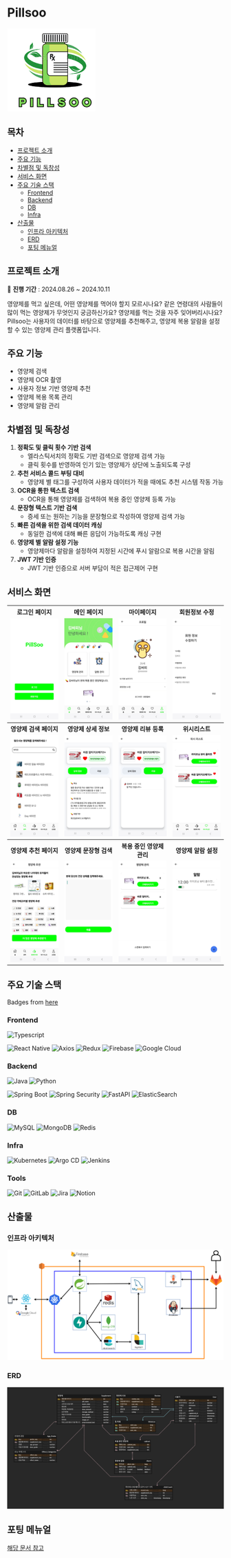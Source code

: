 # Pillsoo

![Pillsoo](resource/PillSooLogo.png)

## 목차

- [프로젝트 소개](#프로젝트-소개)
- [주요 기능](#주요-기능)
- [차별점 및 독창성](#차별점-및-독창성)
- [서비스 화면](#서비스-화면)
- [주요 기술 스택](#주요-기술-스택)
    - [Frontend](#frontend)
    - [Backend](#backend)
    - [DB](#db)
    - [Infra](#infra)
- [산출물](산출물)
    - [인프라 아키텍처](#인프라-아키텍처)
    - [ERD](#erd)
    - [포팅 메뉴얼](#포팅-메뉴얼)

## 프로젝트 소개

📅 **진행 기간** : 2024.08.26 ~ 2024.10.11

영양제를 먹고 싶은데, 어떤 영양제를 먹어야 할지 모르시나요? 같은 연령대의 사람들이 많이 먹는 영양제가 무엇인지 궁금하신가요? 영양제를 먹는 것을 자주 잊어버리시나요? Pillsoo는 사용자의 데이터를 바탕으로 영양제를 추천해주고, 영양제 복용 알람을 설정할 수 있는 영양제 관리 플랫폼입니다.

## 주요 기능

- 영양제 검색
- 영양제 OCR 촬영
- 사용자 정보 기반 영양제 추천
- 영양제 복용 목록 관리
- 영양제 알람 관리

## 차별점 및 독창성

1. **정확도 및 클릭 횟수 기반 검색**
    - 엘라스틱서치의 정확도 기반 검색으로 영양제 검색 가능
    - 클릭 횟수를 반영하여 인기 있는 영양제가 상단에 노출되도록 구성
2. **추천 서비스 콜드 부팅 대비**
    - 영양제 별 태그를 구성하여 사용자 데이터가 적을 때에도 추천 시스템 작동 가능
3. **OCR을 통한 텍스트 검색**
    - OCR을 통해 영양제를 검색하여 복용 중인 영양제 등록 가능
4. **문장형 텍스트 기반 검색**
    - 증세 또는 원하는 기능을 문장형으로 작성하여 영양제 검색 가능
5. **빠른 검색을 위한 검색 데이터 캐싱**
    - 동일한 검색에 대해 빠른 응답이 가능하도록 캐싱 구현
6. **영양제 별 알람 설정 기능**
    - 영양제마다 알람을 설정하여 지정된 시간에 푸시 알람으로 복용 시간을 알림
7. **JWT 기반 인증**
    - JWT 기반 인증으로 서버 부담이 적은 접근제어 구현

## 서비스 화면

<table>
    <tr>
        <th>로그인 페이지</th>
        <th>메인 페이지</th>
        <th>마이페이지</th>
        <th>회원정보 수정</th>
    </tr>
    <tr>
        <td><img src="resource/screen/1-1.jpg"></td>
        <td><img src="resource/screen/1-2.jpg"></td>
        <td><img src="resource/screen/1-3.jpg"></td>
        <td><img src="resource/screen/1-4.jpg"></td>
    </tr>
    <tr>
        <th>영양제 검색 페이지</th>
        <th>영양제 상세 정보</th>
        <th>영양제 리뷰 등록</th>
        <th>위시리스트</th>
    </tr>
    <tr>
        <td><img src="resource/screen/2-1.jpg"></td>
        <td><img src="resource/screen/2-2.jpg"></td>
        <td><img src="resource/screen/2-3.jpg"></td>
        <td><img src="resource/screen/2-4.jpg"></td>
    </tr>
    <tr>
        <th>영양제 추천 페이지</th>
        <th>영양제 문장형 검색</th>
        <th>복용 중인 영양제 관리</th>
        <th>영양제 알람 설정</th>
    </tr>
    <tr>
        <td><img src="resource/screen/3-1.jpg"></td>
        <td><img src="resource/screen/3-2.jpg"></td>
        <td><img src="resource/screen/3-3.jpg"></td>
        <td><img src="resource/screen/3-4.jpg"></td>
    </tr>
</table>

## 주요 기술 스택

Badges from [here](https://github.com/alexandresanlim/Badges4-README.md-Profile) 

### Frontend

![Typescript](https://img.shields.io/badge/TypeScript-007ACC?style=for-the-badge&logo=typescript&logoColor=white)

![React Native](https://img.shields.io/badge/react_native-%2320232a.svg?style=for-the-badge&logo=react&logoColor=%2361DAFB)
![Axios](https://img.shields.io/badge/axios-671ddf?&style=for-the-badge&logo=axios&logoColor=white)
![Redux](https://img.shields.io/badge/Redux-593D88?style=for-the-badge&logo=redux&logoColor=white)
![Firebase](https://img.shields.io/badge/firebase-ffca28?style=for-the-badge&logo=firebase&logoColor=black)
![Google Cloud](https://img.shields.io/badge/GoogleCloud-%234285F4.svg?style=for-the-badge&logo=google-cloud&logoColor=white)

### Backend

![Java](https://img.shields.io/badge/java-%23ED8B00.svg?style=for-the-badge&logo=openjdk&logoColor=white)
![Python](https://img.shields.io/badge/python-3670A0?style=for-the-badge&logo=python&logoColor=ffdd54)

![Spring Boot](https://img.shields.io/badge/Spring_Boot-6DB33F?style=for-the-badge&logo=spring-boot&logoColor=white)
![Spring Security](https://img.shields.io/badge/Spring_Security-6DB33F?style=for-the-badge&logo=Spring-Security&logoColor=white)
![FastAPI](https://img.shields.io/badge/fastapi-109989?style=for-the-badge&logo=FASTAPI&logoColor=white)
![ElasticSearch](https://img.shields.io/badge/-ElasticSearch-005571?style=for-the-badge&logo=elasticsearch)

### DB

![MySQL](https://img.shields.io/badge/mysql-4479A1.svg?style=for-the-badge&logo=mysql&logoColor=white)
![MongoDB](https://img.shields.io/badge/MongoDB-%234ea94b.svg?style=for-the-badge&logo=mongodb&logoColor=white)
![Redis](https://img.shields.io/badge/redis-%23DD0031.svg?style=for-the-badge&logo=redis&logoColor=white)

### Infra

![Kubernetes](https://img.shields.io/badge/kubernetes-%23326ce5.svg?style=for-the-badge&logo=kubernetes&logoColor=white)
![Argo CD](https://img.shields.io/badge/Argo%20CD-1e0b3e?style=for-the-badge&logo=argo&logoColor=#d16044)
![Jenkins](https://img.shields.io/badge/Jenkins-49728B?style=for-the-badge&logo=jenkins&logoColor=white)

### Tools

![Git](https://img.shields.io/badge/git-%23F05033.svg?style=for-the-badge&logo=git&logoColor=white)
![GitLab](https://img.shields.io/badge/gitlab-%23181717.svg?style=for-the-badge&logo=gitlab&logoColor=white)
![Jira](https://img.shields.io/badge/jira-%230A0FFF.svg?style=for-the-badge&logo=jira&logoColor=white)
![Notion](https://img.shields.io/badge/Notion-%23000000.svg?style=for-the-badge&logo=notion&logoColor=white)

## 산출물

### 인프라 아키텍처

![Infra](resource/infrastructure.png)

### ERD

![ERD](resource/erd.png)

## 포팅 메뉴얼

[해당 문서 참고](PORTING_MENUAL.md)
